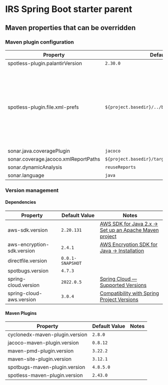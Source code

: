 # IRS Spring Boot starter parent

## Maven properties that can be overridden

### Maven plugin configuration



| Property | Default&nbsp;Value | Notes |
|----|----|----|
|spotless-plugin.palantirVersion|`2.30.0`|
|spotless-plugin.file.xml-prefs|`${project.basedir}/../backend/xml.prefs`|Default value may not be correct depending on the projects base directory; assumes it's at the same level as `/direct-file/direct-file/backend/`|
|sonar.java.coveragePlugin|`jacoco`|
|sonar.coverage.jacoco.xmlReportPaths|`${project.basedir}/target/site/jacoco/jacoco.xml`|
|sonar.dynamicAnalysis|`reuseReports`|
|sonar.language|`java`|

### Version management

#### Dependencies

| Property | Default&nbsp;Value | Notes |
|----|----|----|
|aws-sdk.version|`2.20.131`|[AWS SDK for Java 2.x &rarr; Set up an Apache Maven project](https://docs.aws.amazon.com/sdk-for-java/latest/developer-guide/setup-project-maven.html#sdk-as-dependency)|
|aws-encryption-sdk.version|`2.4.1`|[AWS Encryption SDK for Java &rarr; Installation](https://docs.aws.amazon.com/encryption-sdk/latest/developer-guide/java.html#java-installation)|
|directfile.version|`0.0.1-SNAPSHOT`|
|spotbugs.version|`4.7.3`|
|spring-cloud.version|`2022.0.5`|[Spring Cloud &mdash; Supported Versions](https://github.com/spring-cloud/spring-cloud-release/wiki/Supported-Versions)|
|spring-cloud-aws.version|`3.0.4`|[Compatibility with Spring Project Versions](https://github.com/awspring/spring-cloud-aws?tab=readme-ov-file#compatibility-with-spring-project-versions)|


#### Maven Plugins
| Property | Default&nbsp;Value | Notes |
|----|----|----|
|cyclonedx-maven-plugin.version|`2.8.0`|
|jacoco-maven-plugin.version|`0.8.12`|
|maven-pmd-plugin.version|`3.22.2`|
|maven-site-plugin.version|`3.12.1`|
|spotbugs-maven-plugin.version|`4.8.5.0`|
|spotless-maven-plugin.version|`2.43.0`|